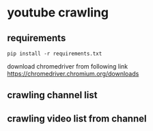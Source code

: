 # youtube crawling

## requirements

    pip install -r requirements.txt

download chromedriver from following link <br>
https://chromedriver.chromium.org/downloads

## crawling channel list

## crawling video list from channel
